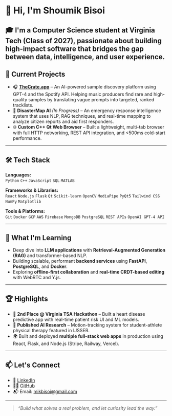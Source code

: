 # 👋 Hi, I'm Shoumik Bisoi

🎓 I'm a Computer Science student at **Virginia Tech** (Class of 2027), passionate about building high-impact software that bridges the gap between data, intelligence, and user experience.
---

## 🚀 Current Projects

- 🎧 **[TheCrate.app](https://thecrate.app)** – An AI-powered sample discovery platform using GPT-4 and the Spotify API. Helping music producers find rare and high-quality samples by translating vague prompts into targeted, ranked tracklists.
- 🧠 **DisasterMap AI** *(In Progress)* – An emergency response intelligence system that uses NLP, RAG techniques, and real-time mapping to analyze citizen reports and aid first responders.
- 🌐 **Custom C++ Qt Web Browser** – Built a lightweight, multi-tab browser with full HTTP networking, REST API integration, and <500ms cold-start performance.

---

## 🛠 Tech Stack

**Languages:**  
`Python` `C++` `JavaScript`  `SQL` `MATLAB`

**Frameworks & Libraries:**  
`React` `Node.js` `Flask` `Qt` `Scikit-learn` `OpenCV` `MediaPipe` `PyQt5` `Tailwind CSS` `NumPy` `Matplotlib`

**Tools & Platforms:**  
`Git` `Docker` `GCP` `AWS` `Firebase` `MongoDB` `PostgreSQL` `REST APIs` `OpenAI GPT-4 API`

---

## 🧠 What I'm Learning

- Deep dive into **LLM applications** with **Retrieval-Augmented Generation (RAG)** and transformer-based NLP.
- Building scalable, performant **backend services** using **FastAPI**, **PostgreSQL**, and **Docker**.
- Exploring **offline-first collaboration** and **real-time CRDT-based editing** with WebRTC and Y.js.

---

## 🏆 Highlights

- 🥈 **2nd Place @ Virginia TSA Hackathon** – Built a heart disease predictive app with real-time patient risk UI and ML models.
- 📄 **Published AI Research** – Motion-tracking system for student-athlete physical therapy featured in IJSSER.
- 🌍 Built and deployed **multiple full-stack web apps** in production using React, Flask, and Node.js (Stripe, Railway, Vercel).

---

## 📫 Let's Connect

- 💼 [LinkedIn](https://www.linkedin.com/in/shoumik-bisoi/)
- 🧑‍💻 [GitHub](https://github.com/shoumik77)
- 📬 Email: mikbisoi@gmail.com

---

> _“Build what solves a real problem, and let curiosity lead the way.”_
